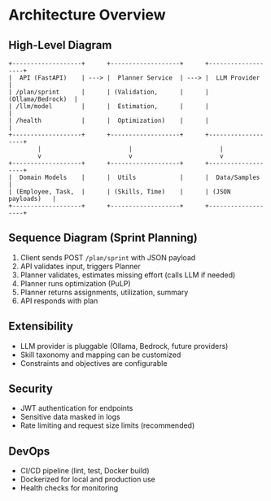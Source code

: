 # Architecture Overview

## High-Level Diagram

```
+-------------------+      +-------------------+      +-------------------+
|  API (FastAPI)    | ---> |  Planner Service  | ---> |  LLM Provider     |
| /plan/sprint      |      | (Validation,      |      | (Ollama/Bedrock)  |
| /llm/model        |      |  Estimation,      |      |                   |
| /health           |      |  Optimization)    |      |                   |
+-------------------+      +-------------------+      +-------------------+
        |                        |                        |
        v                        v                        v
+-------------------+      +-------------------+      +-------------------+
|  Domain Models    |      |  Utils            |      |  Data/Samples     |
| (Employee, Task,  |      | (Skills, Time)    |      | (JSON payloads)   |
+-------------------+      +-------------------+      +-------------------+
```

## Sequence Diagram (Sprint Planning)

1. Client sends POST `/plan/sprint` with JSON payload
2. API validates input, triggers Planner
3. Planner validates, estimates missing effort (calls LLM if needed)
4. Planner runs optimization (PuLP)
5. Planner returns assignments, utilization, summary
6. API responds with plan

## Extensibility
- LLM provider is pluggable (Ollama, Bedrock, future providers)
- Skill taxonomy and mapping can be customized
- Constraints and objectives are configurable

## Security
- JWT authentication for endpoints
- Sensitive data masked in logs
- Rate limiting and request size limits (recommended)

## DevOps
- CI/CD pipeline (lint, test, Docker build)
- Dockerized for local and production use
- Health checks for monitoring
